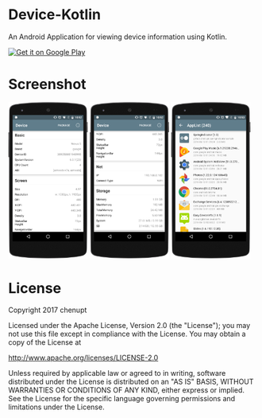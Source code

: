 # Device-Kotlin
An Android Application for viewing device information using Kotlin.

<a href='https://play.google.com/store/apps/details?id=com.chenupt.device&pcampaignid=MKT-Other-global-all-co-prtnr-py-PartBadge-Mar2515-1'><img alt='Get it on Google Play' src='https://play.google.com/intl/en_us/badges/images/generic/en_badge_web_generic.png' width="240"/></a>

# Screenshot
<img src="./screenshot/device-1.0-1.png" width="160"/> <img src="./screenshot/device-1.0-2.png" width="160"/> <img src="./screenshot/device-1.0-3.png" width="160"/> 

# License
Copyright 2017 chenupt

Licensed under the Apache License, Version 2.0 (the "License");
you may not use this file except in compliance with the License.
You may obtain a copy of the License at

   http://www.apache.org/licenses/LICENSE-2.0

Unless required by applicable law or agreed to in writing, software
distributed under the License is distributed on an "AS IS" BASIS,
WITHOUT WARRANTIES OR CONDITIONS OF ANY KIND, either express or implied.
See the License for the specific language governing permissions and
limitations under the License.
